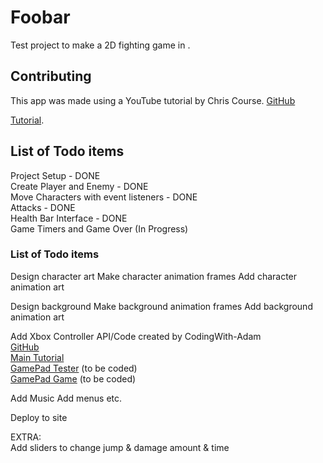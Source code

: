 # Foobar

Test project to make a 2D fighting game in .

## Contributing

This app was made using a YouTube tutorial by Chris Course. [GitHub](https://github.com/chriscourses) 

[Tutorial](https://www.youtube.com/watch?v=vyqbNFMDRGQ&ab_channel=ChrisCourses).


## List of Todo items   
Project Setup - DONE   
Create Player and Enemy - DONE   
Move Characters with event listeners - DONE    
Attacks - DONE    
Health Bar Interface - DONE    
Game Timers and Game Over (In Progress)  

### List of Todo items  
Design character art
Make character animation frames
Add character animation art

Design background
Make background animation frames
Add background animation art

Add Xbox Controller API/Code created by CodingWith-Adam     
    [GitHub](https://github.com/CodingWith-Adam/gamepad-api-simple-game)   
    [Main Tutorial](https://www.youtube.com/watch?v=GOjMP6WY8CU&ab_channel=CodingWithAdam)    
    [GamePad Tester](www.google.com) (to be coded)   
    [GamePad Game](www.google.com) (to be coded) 


Add Music
Add menus etc.

Deploy to site

EXTRA:   
Add sliders to change jump & damage amount & time
